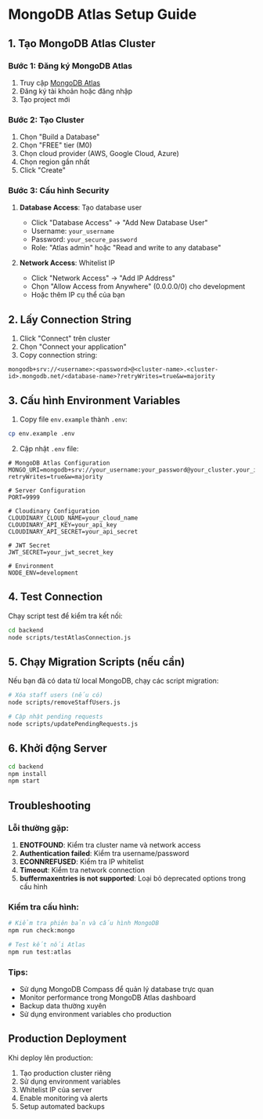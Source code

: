# MongoDB Atlas Setup Guide

## 1. Tạo MongoDB Atlas Cluster

### Bước 1: Đăng ký MongoDB Atlas
1. Truy cập [MongoDB Atlas](https://www.mongodb.com/atlas)
2. Đăng ký tài khoản hoặc đăng nhập
3. Tạo project mới

### Bước 2: Tạo Cluster
1. Chọn "Build a Database"
2. Chọn "FREE" tier (M0)
3. Chọn cloud provider (AWS, Google Cloud, Azure)
4. Chọn region gần nhất
5. Click "Create"

### Bước 3: Cấu hình Security
1. **Database Access**: Tạo database user
   - Click "Database Access" → "Add New Database User"
   - Username: `your_username`
   - Password: `your_secure_password`
   - Role: "Atlas admin" hoặc "Read and write to any database"

2. **Network Access**: Whitelist IP
   - Click "Network Access" → "Add IP Address"
   - Chọn "Allow Access from Anywhere" (0.0.0.0/0) cho development
   - Hoặc thêm IP cụ thể của bạn

## 2. Lấy Connection String

1. Click "Connect" trên cluster
2. Chọn "Connect your application"
3. Copy connection string:
```
mongodb+srv://<username>:<password>@<cluster-name>.<cluster-id>.mongodb.net/<database-name>?retryWrites=true&w=majority
```

## 3. Cấu hình Environment Variables

1. Copy file `env.example` thành `.env`:
```bash
cp env.example .env
```

2. Cập nhật `.env` file:
```env
# MongoDB Atlas Configuration
MONGO_URI=mongodb+srv://your_username:your_password@your_cluster.your_id.mongodb.net/dormitory_management?retryWrites=true&w=majority

# Server Configuration
PORT=9999

# Cloudinary Configuration
CLOUDINARY_CLOUD_NAME=your_cloud_name
CLOUDINARY_API_KEY=your_api_key
CLOUDINARY_API_SECRET=your_api_secret

# JWT Secret
JWT_SECRET=your_jwt_secret_key

# Environment
NODE_ENV=development
```

## 4. Test Connection

Chạy script test để kiểm tra kết nối:
```bash
cd backend
node scripts/testAtlasConnection.js
```

## 5. Chạy Migration Scripts (nếu cần)

Nếu bạn đã có data từ local MongoDB, chạy các script migration:

```bash
# Xóa staff users (nếu có)
node scripts/removeStaffUsers.js

# Cập nhật pending requests
node scripts/updatePendingRequests.js
```

## 6. Khởi động Server

```bash
cd backend
npm install
npm start
```

## Troubleshooting

### Lỗi thường gặp:

1. **ENOTFOUND**: Kiểm tra cluster name và network access
2. **Authentication failed**: Kiểm tra username/password
3. **ECONNREFUSED**: Kiểm tra IP whitelist
4. **Timeout**: Kiểm tra network connection
5. **buffermaxentries is not supported**: Loại bỏ deprecated options trong cấu hình

### Kiểm tra cấu hình:

```bash
# Kiểm tra phiên bản và cấu hình MongoDB
npm run check:mongo

# Test kết nối Atlas
npm run test:atlas
```

### Tips:

- Sử dụng MongoDB Compass để quản lý database trực quan
- Monitor performance trong MongoDB Atlas dashboard
- Backup data thường xuyên
- Sử dụng environment variables cho production

## Production Deployment

Khi deploy lên production:

1. Tạo production cluster riêng
2. Sử dụng environment variables
3. Whitelist IP của server
4. Enable monitoring và alerts
5. Setup automated backups 